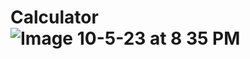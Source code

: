 # Calculator![Image 10-5-23 at 8 35 PM](https://github.com/brooklynnsilva/Calculator/assets/61040030/4dd9582d-3e49-4a49-9fd5-29fd9937e095)

